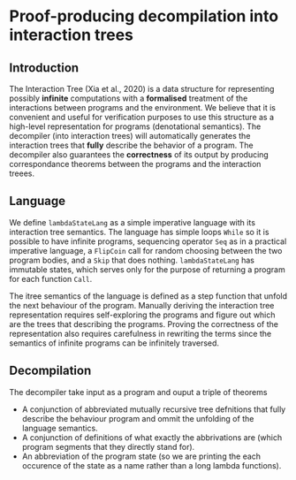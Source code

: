 # Proof-producing decompilation into interaction trees

## Introduction
The Interaction Tree (Xia et al., 2020) is a data structure for representing possibly __infinite__ computations with a __formalised__ treatment of the interactions between programs and the environment. We believe that it is convenient and useful for verification purposes to use this structure as a high-level representation for programs (denotational semantics). The decompiler (into interaction trees) will automatically generates the interaction trees that __fully__ describe the behavior of a program. The decompiler also guarantees the __correctness__ of its output by producing correspondance theorems between the programs and the interaction treees.

## Language
We define `lambdaStateLang` as a simple imperative language with its interaction tree semantics. The language has simple loops `While` so it is possible to have infinite programs, sequencing operator `Seq` as in a practical imperative language, a `FlipCoin` call for random choosing between the two program bodies, and a `Skip` that does nothing. `lambdaStateLang` has immutable states, which serves only for the purpose of returning a program for each function `Call`.

The itree semantics of the language is defined as a step function that unfold the next behaviour of the program. Manually deriving the interaction tree representation requires self-exploring the programs and figure out which are the trees that describing the programs. Proving the correctness of the representation also requires carefulness in rewriting the terms since the semantics of infinite programs can be infinitely traversed.

## Decompilation
The decompiler take input as a program and ouput a triple of theorems
- A conjunction of abbreviated mutually recursive tree defnitions that fully describe the behaviour program and ommit the unfolding of the language semantics.
- A conjunction of definitions of what exactly the abbrivations are (which program segments that they directly stand for).
- An abbreviation of the program state (so we are printing the each occurence of the state as a name rather than a long lambda functions).
